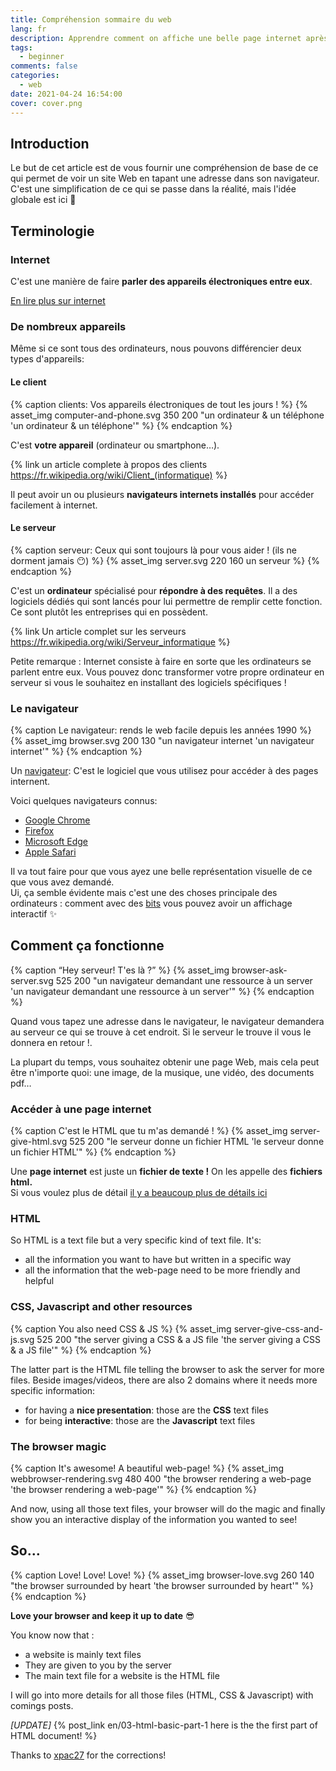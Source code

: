 ```yaml
---
title: Compréhension sommaire du web
lang: fr
description: Apprendre comment on affiche une belle page internet après avoir tapé une adresse dans son navigateur
tags:
  - beginner
comments: false
categories:
  - web
date: 2021-04-24 16:54:00
cover: cover.png
---
```



## Introduction

Le but de cet article est de vous fournir une compréhension de base de ce qui permet de voir un site Web en tapant une adresse dans son navigateur.  
C'est une simplification de ce qui se passe dans la réalité, mais l'idée globale est ici 🙂 

<!-- more -->

## Terminologie 

### Internet 

C'est une manière de faire __parler des appareils électroniques entre eux__. 

[En lire plus sur internet](https://fr.wikipedia.org/wiki/Internet)

### De nombreux appareils

Même si ce sont tous des ordinateurs, nous pouvons différencier deux types d'appareils:

#### Le client

{% caption clients: Vos appareils électroniques de tout les jours ! %}
{% asset_img computer-and-phone.svg 350 200 "un ordinateur & un téléphone 'un ordinateur & un téléphone'" %} 
{% endcaption %}

C'est __votre appareil__ (ordinateur ou smartphone…). 

[//]: # ( need to suse {% link %} regular link doesn't handle well parenthesis )
{% link un article complete à propos des clients https://fr.wikipedia.org/wiki/Client_(informatique) %}

Il peut avoir un ou plusieurs __navigateurs internets installés__ pour accéder facilement à internet.

#### Le serveur

{% caption serveur: Ceux qui sont toujours là pour vous aider ! (ils ne dorment jamais 😶) %}
{% asset_img server.svg 220 160 un serveur %} 
{% endcaption %}

C'est un __ordinateur__ spécialisé pour __répondre à des requêtes__. 
Il a des logiciels dédiés qui sont lancés pour lui permettre de remplir cette fonction.
Ce sont plutôt les entreprises qui en possèdent.

[//]: # ( need to use {% link %} regular link doesn't handle well parenthesis )
{% link Un article complet sur les serveurs https://fr.wikipedia.org/wiki/Serveur_informatique %}

Petite remarque : Internet consiste à faire en sorte que les ordinateurs se parlent entre eux.
Vous pouvez donc transformer votre propre ordinateur en serveur si vous le souhaitez en installant des logiciels spécifiques !

### Le navigateur

{% caption Le navigateur: rends le web facile depuis les années 1990 %}
{% asset_img browser.svg 200 130 "un navigateur internet 'un navigateur internet'" %} 
{% endcaption %}

Un [navigateur](https://fr.wikipedia.org/wiki/Navigateur_web): C'est le logiciel que vous utilisez pour accéder à des pages internent.  

Voici quelques navigateurs connus:

- [Google Chrome](https://www.google.com/chrome/browser/desktop/index.html)
- [Firefox](https://www.mozilla.org/en-US/firefox/new/)
- [Microsoft Edge](https://www.microsoft.com/en-us/windows/microsoft-edge)
- [Apple Safari](https://support.apple.com/downloads/safari)

Il va tout faire pour que vous ayez une belle représentation visuelle de ce que vous avez demandé.  
Ui, ça semble évidente mais c'est une des choses principale des ordinateurs : comment avec des [bits](https://fr.wikipedia.org/wiki/Bit) vous pouvez avoir un affichage interactif ✨ 

## Comment ça fonctionne

{% caption “Hey serveur! T'es là ?” %}
{% asset_img browser-ask-server.svg 525 200 "un navigateur demandant une ressource à un server 'un navigateur demandant une ressource à un server'" %} 
{% endcaption %}

Quand vous tapez une adresse dans le navigateur, le navigateur demandera au serveur ce qui se trouve à cet endroit. Si le serveur le trouve il vous le donnera en retour !.

La plupart du temps, vous souhaitez obtenir une page Web, mais cela peut être n'importe quoi: une image, de la musique, une vidéo, des documents pdf…

### Accéder à une page internet

{% caption C'est le HTML que tu m'as demandé ! %}
{% asset_img server-give-html.svg 525 200 "le serveur donne un fichier HTML 'le serveur donne un fichier HTML'" %} 
{% endcaption %}

Une __page internet__ est juste un __fichier de texte !__ 
On les appelle des  __fichiers html.__   
Si vous voulez plus de détail [il  y a beaucoup plus de détails ici](https://fr.wikipedia.org/wiki/Hypertext_Markup_Language)

### HTML

So HTML is a text file but a very specific kind of text file.
It's: 

- all the information you want to have but written in a specific way 
- all the information that the web-page need to be more friendly and helpful

### CSS, Javascript and other resources 

{% caption You also need CSS & JS %}
{% asset_img server-give-css-and-js.svg 525 200 "the server giving a CSS & a JS file 'the server giving a CSS & a JS file'" %} 
{% endcaption %}

The latter part is the HTML file telling the browser to ask the server for more files. 
Beside images/videos, there are also 2 domains where it needs more specific information: 

- for having a __nice presentation__: those are the __CSS__ text files
- for being __interactive__: those are the __Javascript__ text files

### The browser magic

{% caption It's awesome! A beautiful web-page!  %}
{% asset_img webbrowser-rendering.svg 480 400 "the browser rendering a web-page 'the browser rendering a web-page'" %} 
{% endcaption %}

And now, using all those text files, your browser will do the magic and finally show you an interactive display of the information you wanted to see!

## So…

{% caption Love! Love! Love! %}
{% asset_img browser-love.svg 260 140 "the browser surrounded by heart 'the browser surrounded by heart'" %} 
{% endcaption %}

__Love your browser and keep it up to date__ 😎

You know now that : 

- a website is mainly text files
- They are given to you by the server
- The main text file for a website is the HTML file

I will go into more details for all those files (HTML, CSS & Javascript) with comings posts.  

*[UPDATE]* {% post_link en/03-html-basic-part-1 here is the the first part of HTML document! %} 

Thanks to [xpac27](https://github.com/xpac27) for the corrections!
